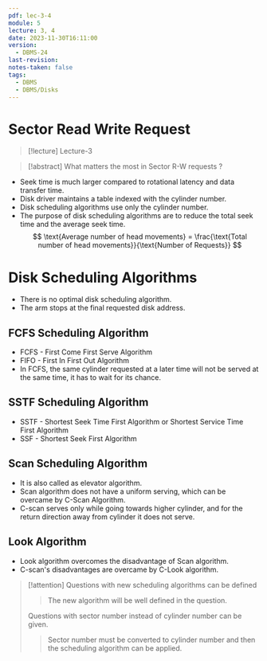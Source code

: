 ```yaml
---
pdf: lec-3-4
module: 5
lecture: 3, 4
date: 2023-11-30T16:11:00
version:
  - DBMS-24
last-revision: 
notes-taken: false
tags:
  - DBMS
  - DBMS/Disks
---
```

# Sector Read Write Request
> [!lecture] Lecture-3

> [!abstract] What matters the most in Sector R-W requests ?

- Seek time is much larger compared to rotational latency and data transfer time.
- Disk driver maintains a table indexed with the cylinder number.
- Disk scheduling algorithms use only the cylinder number.
- The purpose of disk scheduling algorithms are to reduce the total seek time and the average seek time.
$$
\text{Average number of head movements} = \frac{\text{Total number of head movements}}{\text{Number of Requests}}
$$

# Disk Scheduling Algorithms
- There is no optimal disk scheduling algorithm.
- The arm stops at the final requested disk address.
## FCFS Scheduling Algorithm
- FCFS - First Come First Serve Algorithm
- FIFO - First In First Out Algorithm
- In FCFS, the same cylinder requested at a later time will not be served at the same time, it has to wait for its chance.

## SSTF Scheduling Algorithm
- SSTF - Shortest Seek Time First Algorithm or Shortest Service Time First Algorithm
- SSF - Shortest Seek First Algorithm

## Scan Scheduling Algorithm
- It is also called as elevator algorithm.
- Scan algorithm does not have a uniform serving, which can be overcame by C-Scan Algorithm.
- C-scan serves only while going towards higher cylinder, and for the return direction away from cylinder it does not serve.
## Look Algorithm
- Look algorithm overcomes the disadvantage of Scan algorithm.
- C-scan's disadvantages are overcame by C-Look algorithm.

> [!attention] 
> Questions with new scheduling algorithms can be defined
>> The new algorithm will be well defined in the question.
>
> Questions with sector number instead of cylinder number can be given.
>> Sector number must be converted to cylinder number and then the scheduling algorithm can be applied.
